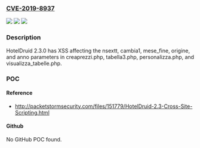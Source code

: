 ### [CVE-2019-8937](https://cve.mitre.org/cgi-bin/cvename.cgi?name=CVE-2019-8937)
![](https://img.shields.io/static/v1?label=Product&message=n%2Fa&color=blue)
![](https://img.shields.io/static/v1?label=Version&message=n%2Fa&color=blue)
![](https://img.shields.io/static/v1?label=Vulnerability&message=n%2Fa&color=brighgreen)

### Description

HotelDruid 2.3.0 has XSS affecting the nsextt, cambia1, mese_fine, origine, and anno parameters in creaprezzi.php, tabella3.php, personalizza.php, and visualizza_tabelle.php.

### POC

#### Reference
- http://packetstormsecurity.com/files/151779/HotelDruid-2.3-Cross-Site-Scripting.html

#### Github
No GitHub POC found.

